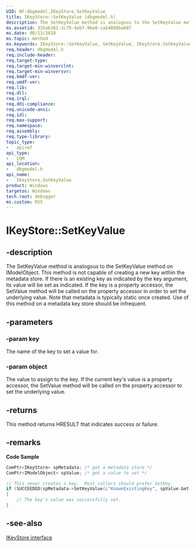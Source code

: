 ```yaml
---
UID: NF:dbgmodel.IKeyStore.SetKeyValue
title: IKeyStore::SetKeyValue (dbgmodel.h)
description: The SetKeyValue method is analogous to the SetKeyValue method on IModelObject.
ms.assetid: 335a6361-3c79-4eb7-96e0-ca54098ba607
ms.date: 08/13/2018
ms.topic: method
ms.keywords: IKeyStore::SetKeyValue, SetKeyValue, IKeyStore.SetKeyValue, IKeyStore::SetKeyValue, IKeyStore.SetKeyValue
req.header: dbgmodel.h
req.include-header:
req.target-type:
req.target-min-winverclnt:
req.target-min-winversvr:
req.kmdf-ver:
req.umdf-ver:
req.lib:
req.dll:
req.irql: 
req.ddi-compliance:
req.unicode-ansi:
req.idl:
req.max-support:
req.namespace:
req.assembly:
req.type-library: 
topic_type: 
-	apiref
api_type: 
-	COM
api_location: 
-	dbgmodel.h
api_name: 
-	IKeyStore.SetKeyValue
product: Windows
targetos: Windows
tech.root: debugger
ms.custom: RS5
---
```


# IKeyStore::SetKeyValue


## -description

The SetKeyValue method is analogous to the SetKeyValue method on IModelObject. This method is not capable of creating a new key within the metadata store. If there is an existing key as indicated by the key argument, its value will be set as indicated. If the key is a property accessor, the SetValue method will be called on the property accessor in order to set the underlying value. Note that metadata is typically static once created. Use of this method on a metadata key store should be infrequent. 

## -parameters

### -param key
The name of the key to set a value for.

### -param object
The value to assign to the key. If the current key's value is a property accessor, the SetValue method will be called on the property accessor to set the underlying value.

## -returns
This method returns HRESULT that indicates success or failure.

## -remarks

**Code Sample**

```cpp
ComPtr<IKeyStore> spMetadata; /* get a metadata store */
ComPtr<IModelObject> spValue; /* get a value to set */

// This never creates a key.  Most callers should prefer SetKey
if (SUCCEEDED(spMetadata->SetKeyValue(L"KnownExistingKey", spValue.Get()))
{
    // The key's value was successfully set.
}
```

## -see-also

[IKeyStore interface](nn-dbgmodel-ikeystore.md)
